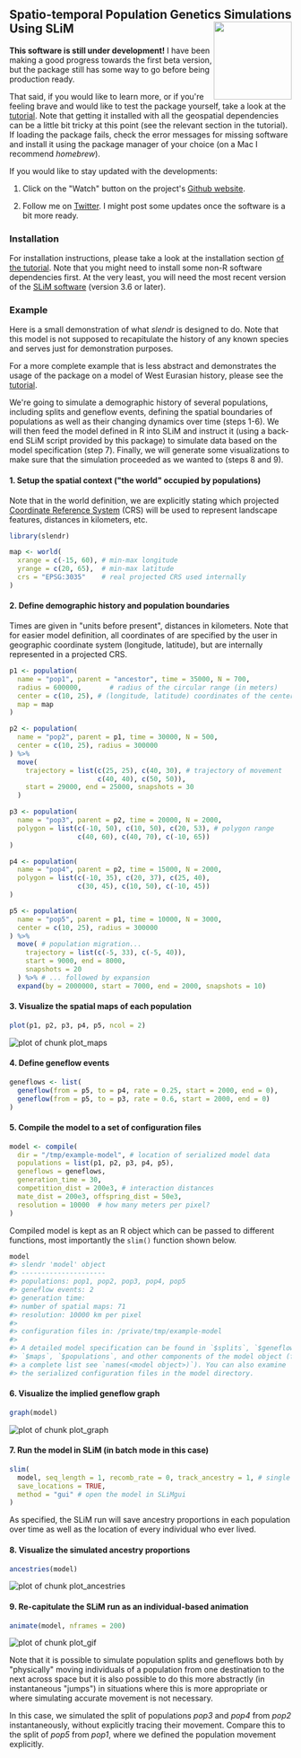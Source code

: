<!-- README.md is generated from README.Rmd. Edit that file instead. -->



## Spatio-temporal Population Genetics Simulations Using SLiM <a href='https://bodkan.net/slendr'><img src='man/figures/logo.png' align="right" height="139" /></a>

**This software is still under development!** I have been making a
good progress towards the first beta version, but the package still
has some way to go before being production ready.

That said, if you would like to learn more, or if you're feeling brave
and would like to test the package yourself, take a look at the
[tutorial](https://bodkan.net/slendr/articles/tutorial.html). Note
that getting it installed with all the geospatial dependencies can be
a little bit tricky at this point (see the relevant section in the
tutorial). If loading the package fails, check the error messages for
missing software and install it using the package manager of your
choice (on a Mac I recommend _homebrew_).

If you would like to stay updated with the developments:

1. Click on the "Watch" button on the project's [Github
website](https://www.github.com/bodkan/slendr).

2. Follow me on [Twitter](https://www.twitter.com/fleventy5). I might
post some updates once the software is a bit more ready.

### Installation

For installation instructions, please take a look at the installation
section [of the
tutorial](https://bodkan.net/slendr/articles/tutorial.html#installation-and-setup-1). Note
that you might need to install some non-R software dependencies
first. At the very least, you will need the most recent version of the
[SLiM software](https://messerlab.org/slim/) (version 3.6 or later).

### Example

Here is a small demonstration of what *slendr* is designed to do. Note that this model is not supposed to recapitulate the history of any known species and serves just for demonstration purposes.

For a more complete example that is less abstract and demonstrates the usage of the package on a model of West Eurasian history, please see the [tutorial](https://bodkan.net/slendr/articles/tutorial.html).

We're going to simulate a demographic history of several populations,
including splits and geneflow events, defining the spatial boundaries
of populations as well as their changing dynamics over time (steps
1-6). We will then feed the model defined in R into SLiM and instruct
it (using a back-end SLiM script provided by this package) to simulate
data based on the model specification (step 7). Finally, we will
generate some visualizations to make sure that the simulation
proceeded as we wanted to (steps 8 and 9).

#### 1. Setup the spatial context ("the world" occupied by populations)

Note that in the world definition, we are explicitly stating which
projected [Coordinate Reference
System](https://en.wikipedia.org/wiki/Spatial_reference_system) (CRS)
will be used to represent landscape features, distances in kilometers,
etc.




```r
library(slendr)

map <- world(
  xrange = c(-15, 60), # min-max longitude
  yrange = c(20, 65),  # min-max latitude
  crs = "EPSG:3035"    # real projected CRS used internally
)
```

#### 2. Define demographic history and population boundaries

Times are given in "units before present", distances in
kilometers. Note that for easier model definition, all coordinates of
are specified by the user in geographic coordinate system (longitude,
latitude), but are internally represented in a projected CRS.


```r
p1 <- population(
  name = "pop1", parent = "ancestor", time = 35000, N = 700,
  radius = 600000,       # radius of the circular range (in meters)
  center = c(10, 25), # (longitude, latitude) coordinates of the center
  map = map
)

p2 <- population(
  name = "pop2", parent = p1, time = 30000, N = 500,
  center = c(10, 25), radius = 300000
) %>%
  move(
    trajectory = list(c(25, 25), c(40, 30), # trajectory of movement
                      c(40, 40), c(50, 50)),
    start = 29000, end = 25000, snapshots = 30
  )

p3 <- population(
  name = "pop3", parent = p2, time = 20000, N = 2000,
  polygon = list(c(-10, 50), c(10, 50), c(20, 53), # polygon range
                 c(40, 60), c(40, 70), c(-10, 65))
)

p4 <- population(
  name = "pop4", parent = p2, time = 15000, N = 2000,
  polygon = list(c(-10, 35), c(20, 37), c(25, 40),
                 c(30, 45), c(10, 50), c(-10, 45))
)

p5 <- population(
  name = "pop5", parent = p1, time = 10000, N = 3000,
  center = c(10, 25), radius = 300000
) %>%
  move( # population migration...
    trajectory = list(c(-5, 33), c(-5, 40)),
    start = 9000, end = 8000,
    snapshots = 20
  ) %>% # ... followed by expansion
  expand(by = 2000000, start = 7000, end = 2000, snapshots = 10)
```

#### 3. Visualize the spatial maps of each population


```r
plot(p1, p2, p3, p4, p5, ncol = 2)
```

![plot of chunk plot_maps](man/figures/README-plot_maps-1.png)

#### 4. Define geneflow events


```r
geneflows <- list(
  geneflow(from = p5, to = p4, rate = 0.25, start = 2000, end = 0),
  geneflow(from = p5, to = p3, rate = 0.6, start = 2000, end = 0)
)
```

#### 5. Compile the model to a set of configuration files




```r
model <- compile(
  dir = "/tmp/example-model", # location of serialized model data
  populations = list(p1, p2, p3, p4, p5),
  geneflows = geneflows,
  generation_time = 30,
  competition_dist = 200e3, # interaction distances
  mate_dist = 200e3, offspring_dist = 50e3,
  resolution = 10000  # how many meters per pixel?
)
```

Compiled model is kept as an R object which can be passed to different
functions, most importantly the `slim()` function shown below.


```r
model
#> slendr 'model' object 
#> --------------------- 
#> populations: pop1, pop2, pop3, pop4, pop5 
#> geneflow events: 2 
#> generation time: 
#> number of spatial maps: 71 
#> resolution: 10000 km per pixel
#> 
#> configuration files in: /private/tmp/example-model 
#> 
#> A detailed model specification can be found in `$splits`, `$geneflows`,
#> `$maps`, `$populations`, and other components of the model object (for
#> a complete list see `names(<model object>)`). You can also examine
#> the serialized configuration files in the model directory.
```

#### 6. Visualize the implied geneflow graph


```r
graph(model)
```

![plot of chunk plot_graph](man/figures/README-plot_graph-1.png)

#### 7. Run the model in SLiM (in batch mode in this case)




```r
slim(
  model, seq_length = 1, recomb_rate = 0, track_ancestry = 1, # single locus
  save_locations = TRUE,
  method = "gui" # open the model in SLiMgui
)
```

As specified, the SLiM run will save ancestry proportions in each
population over time as well as the location of every individual who
ever lived.

#### 8. Visualize the simulated ancestry proportions


```r
ancestries(model)
```

![plot of chunk plot_ancestries](man/figures/README-plot_ancestries-1.png)

#### 9. Re-capitulate the SLiM run as an individual-based animation


```r
animate(model, nframes = 200)
```

![plot of chunk plot_gif](man/figures/README-plot_gif-1.gif)

Note that it is possible to simulate population splits and geneflows
both by "physically" moving individuals of a population from one
destination to the next across space but it is also possible to do
this more abstractly (in instantaneous "jumps") in situations where
this is more appropriate or where simulating accurate movement is not
necessary.

In this case, we simulated the split of populations _pop3_ and _pop4_
from _pop2_ instantaneously, without explicitly tracing their
movement. Compare this to the split of _pop5_ from _pop1_, where we
defined the population movement explicitly.
